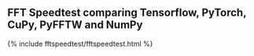 ## FFT Speedtest comparing Tensorflow, PyTorch, CuPy, PyFFTW and NumPy
{% include fftspeedtest/fftspeedtest.html %}
